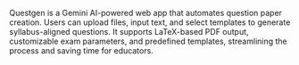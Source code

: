 Questgen is a Gemini AI-powered web app that automates question paper creation. Users can upload files, input text, and select templates to generate syllabus-aligned questions. It supports LaTeX-based PDF output, customizable exam parameters, and predefined templates, streamlining the process and saving time for educators.
